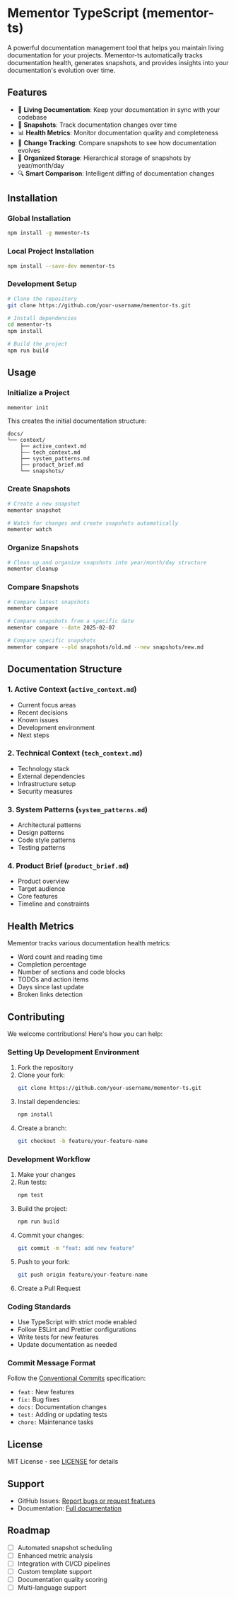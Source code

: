 # Mementor TypeScript (mementor-ts)

A powerful documentation management tool that helps you maintain living documentation for your projects. Mementor-ts automatically tracks documentation health, generates snapshots, and provides insights into your documentation's evolution over time.

## Features

- 📝 **Living Documentation**: Keep your documentation in sync with your codebase
- 📸 **Snapshots**: Track documentation changes over time
- 📊 **Health Metrics**: Monitor documentation quality and completeness
- 🔄 **Change Tracking**: Compare snapshots to see how documentation evolves
- 📁 **Organized Storage**: Hierarchical storage of snapshots by year/month/day
- 🔍 **Smart Comparison**: Intelligent diffing of documentation changes

## Installation

### Global Installation
```bash
npm install -g mementor-ts
```

### Local Project Installation
```bash
npm install --save-dev mementor-ts
```

### Development Setup
```bash
# Clone the repository
git clone https://github.com/your-username/mementor-ts.git

# Install dependencies
cd mementor-ts
npm install

# Build the project
npm run build
```

## Usage

### Initialize a Project
```bash
mementor init
```
This creates the initial documentation structure:
```
docs/
└── context/
    ├── active_context.md
    ├── tech_context.md
    ├── system_patterns.md
    ├── product_brief.md
    └── snapshots/
```

### Create Snapshots
```bash
# Create a new snapshot
mementor snapshot

# Watch for changes and create snapshots automatically
mementor watch
```

### Organize Snapshots
```bash
# Clean up and organize snapshots into year/month/day structure
mementor cleanup
```

### Compare Snapshots
```bash
# Compare latest snapshots
mementor compare

# Compare snapshots from a specific date
mementor compare --date 2025-02-07

# Compare specific snapshots
mementor compare --old snapshots/old.md --new snapshots/new.md
```

## Documentation Structure

### 1. Active Context (`active_context.md`)
- Current focus areas
- Recent decisions
- Known issues
- Development environment
- Next steps

### 2. Technical Context (`tech_context.md`)
- Technology stack
- External dependencies
- Infrastructure setup
- Security measures

### 3. System Patterns (`system_patterns.md`)
- Architectural patterns
- Design patterns
- Code style patterns
- Testing patterns

### 4. Product Brief (`product_brief.md`)
- Product overview
- Target audience
- Core features
- Timeline and constraints

## Health Metrics

Mementor tracks various documentation health metrics:
- Word count and reading time
- Completion percentage
- Number of sections and code blocks
- TODOs and action items
- Days since last update
- Broken links detection

## Contributing

We welcome contributions! Here's how you can help:

### Setting Up Development Environment

1. Fork the repository
2. Clone your fork:
   ```bash
   git clone https://github.com/your-username/mementor-ts.git
   ```
3. Install dependencies:
   ```bash
   npm install
   ```
4. Create a branch:
   ```bash
   git checkout -b feature/your-feature-name
   ```

### Development Workflow

1. Make your changes
2. Run tests:
   ```bash
   npm test
   ```
3. Build the project:
   ```bash
   npm run build
   ```
4. Commit your changes:
   ```bash
   git commit -m "feat: add new feature"
   ```
5. Push to your fork:
   ```bash
   git push origin feature/your-feature-name
   ```
6. Create a Pull Request

### Coding Standards

- Use TypeScript with strict mode enabled
- Follow ESLint and Prettier configurations
- Write tests for new features
- Update documentation as needed

### Commit Message Format

Follow the [Conventional Commits](https://www.conventionalcommits.org/) specification:
- `feat:` New features
- `fix:` Bug fixes
- `docs:` Documentation changes
- `test:` Adding or updating tests
- `chore:` Maintenance tasks

## License

MIT License - see [LICENSE](LICENSE) for details

## Support

- GitHub Issues: [Report bugs or request features](https://github.com/your-username/mementor-ts/issues)
- Documentation: [Full documentation](https://github.com/your-username/mementor-ts/wiki)

## Roadmap

- [ ] Automated snapshot scheduling
- [ ] Enhanced metric analysis
- [ ] Integration with CI/CD pipelines
- [ ] Custom template support
- [ ] Documentation quality scoring
- [ ] Multi-language support
